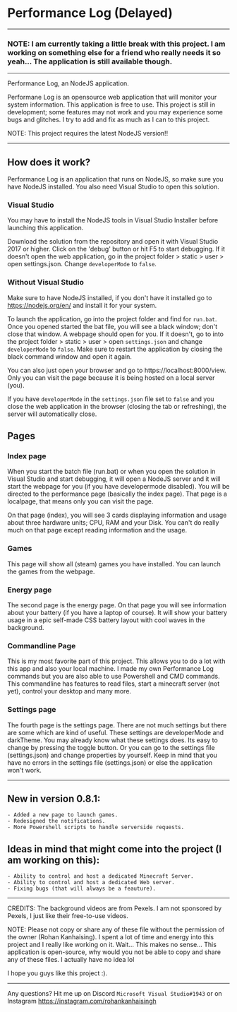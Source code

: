 # Performance Log (Delayed)

-----------------------------------

### NOTE: I am currently taking a little break with this project. I am working on something else for a friend who really needs it so yeah... The application is still available though.

-----------------------------------

Performance Log, an NodeJS application.

Performane Log is an opensource web application that will monitor your system information. This application is free to use.
This project is still in development; some features may not work and you may experience some bugs and glitches. I try to add and fix as much as I can to this project.

NOTE: This project requires the latest NodeJS version!!

-----------------------------------


## How does it work?

Performance Log is an application that runs on NodeJS, so make sure you have NodeJS installed. You also need Visual Studio to open this solution.

### Visual Studio
You may have to install the NodeJS tools in Visual Studio Installer before launching this application.

Download the solution from the repository and open it with Visual Studio 2017 or higher. Click on the 'debug' button or hit F5 to start debugging. If it doesn't open the web application, go in the project folder > static > user > open settings.json. 
Change ``developerMode`` to ``false``.

### Without Visual Studio
Make sure to have NodeJS installed, if you don't have it installed go to https://nodejs.org/en/ and install it for your system.

To launch the application, go into the project folder and find for ``run.bat``. Once you opened started the bat file, you will see a black window; don't close that window. A webpage should open for you. If it doesn't, go to into the project folder > static > user > open ``settings.json`` and change ``developerMode`` to ``false``. Make sure to restart the application by closing the black command window and open it again.

You can also just open your browser and go to https://localhost:8000/view. Only you can visit the page because it is being hosted on a local server (you).

If you have ``developerMode`` in the ``settings.json`` file set to ``false`` and you close the web application in the browser (closing the tab or refreshing), the server will automatically close.

## Pages

### Index page
When you start the batch file (run.bat) or when you open the solution in Visual Studio and start debugging, it will open a NodeJS server and it will start the webpage for you (if you have developermode disabled).
You will be directed to the performance page (basically the index page). That page is a localpage, that means only you can visit the page.

On that page (index), you will see 3 cards displaying information and usage about three hardware units; CPU, RAM and your Disk.
You can't do really much on that page except reading information and the usage.

### Games
This page will show all (steam) games you have installed. You can launch the games from the webpage.

### Energy page
The second page is the energy page. On that page you will see information about your battery (if you have a laptop of course). It will show
your battery usage in a epic self-made CSS battery layout with cool waves in the background. 

### Commandline Page
This is my most favorite part of this project. This allows you to do a lot with this app and also your local machine. I made my own Performance Log commands but you are also able to use Powershell and CMD commands. This commandline has features to read files, start a minecraft server (not yet), control your desktop and many more.

### Settings page
The fourth page is the settings page. There are not much settings but there are some which are kind of useful. These settings are developerMode and darkTheme.
You may already know what these settings does. Its easy to change by pressing the toggle button. Or you can go to the settings file (settings.json) and change 
properties by yourself. Keep in mind that you have no errors in the settings file (settings.json) or else the application won't work.


----------------------------------


## New in version 0.8.1:
	- Added a new page to launch games.
	- Redesigned the notifications.
	- More Powershell scripts to handle serverside requests.

## Ideas in mind that might come into the project (I am working on this):
	- Ability to control and host a dedicated Minecraft Server.
	- Ability to control and host a dedicated Web server.
	- Fixing bugs (that will always be a feauture).

----------------------------------

CREDITS: The background videos are from Pexels. I am not sponsored by Pexels, I just like their free-to-use videos.

NOTE: Please not copy or share any of these file without the permission of the owner (Rohan Kanhaising). I spent a lot of time and energy into this project and I really like working on it. Wait... This makes no sense... This application is open-source, why would you not be able to copy and share any of these files. I actually have no idea lol

I hope you guys like this project :). 

----------------------------------

Any questions? Hit me up on Discord ``Microsoft Visual Studio#1943`` or on Instagram https://instagram.com/rohankanhaisingh
